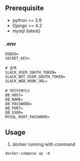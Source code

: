 ## Prerequisite
+ python >= 3.9
+ Django >= 4.2
+ mysql (latest)

### .env
```shell
DEBUG=
SECRET_KEY=

# 슬랙
SLACK_USER_OAUTH_TOKEN=
SLACK_BOT_USER_OAUTH_TOKEN=
SLACK_WEB_HOOK_URL=

# 데이터베이스
DB_HOST=
DB_NAME=
DB_PASSWORD=
DB_PORT=
DB_USER=
MYSQL_ROOT_PASSWORD=
```

## Usage

1. docker running with command
```shell
docker-compose up -d
```